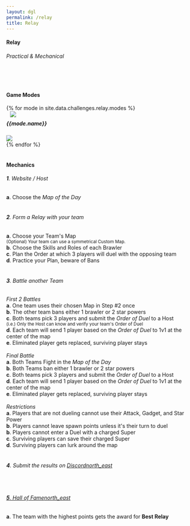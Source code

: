 ```yaml
---
layout: dgl
permalink: /relay
title: Relay
---
```


<div class="row">
    <div class="col s12 center-align bg-defense-grid">
        <h4 class="logo-text">Relay</h4>
        <h6 class="logo-sub-text">Practical & Mechanical</h6>
        <br>
    </div>
</div>
<div class="container"> 
    <div class="row">
        <div class="col s12 m12 l12">
            <br>
            <h4>Game Modes</h4>
        </div>
        {% for mode in site.data.challenges.relay.modes %}
        <div class="col s12 m8 offset-m2 l6">
            <div class="card" style="background-color:#{{mode.color}};">
              <div class="card-content header-slim row valign-wrapper">
                <div class="col s2" style="margin-left: 10px;">
                  <img class="responsive-img logo-img" src="/assets/img/modes/{{mode.resource}}.png"> <!-- notice the "circle" class -->
                </div>
                <div class="col s10">
                  <h5 class="brawl-text white-text" style="margin-top: 0.456rem">
                    {{mode.name}}
                  </h5>
                </div>
              </div>
              <div class="card-image">
                <img src="/assets/img/modes/{{mode.background}}.png">
              </div>
            </div>
        </div>
        {% endfor %}
        <div class="col s12 m12 l12">
            <br>
            <h4>Mechanics</h4>
            <h6><b>1</b>. Website / Host</h6>
            <h7><b>a</b>. Choose the <i>Map of the Day</i></h7><br><br>
            <h6><b>2</b>. Form a Relay with your team</h6>
            <h7><b>a</b>. Choose your Team's Map</h7><br>
            <h7> <small>(Optional) Your team can use a symmetrical Custom Map.</small></h7><br>
            <h7><b>b</b>. Choose the Skills and Roles of each Brawler</h7><br>
            <h7><b>c</b>. Plan the Order at which 3 players will duel with the opposing team</h7><br>
            <h7><b>d</b>. Practice your Plan, beware of Bans</h7><br><br>
            <h6><b>3</b>. Battle another Team</h6>
            <h7><i>First 2 Battles</i></h7><br>
            <h7><b>a</b>. One team uses their chosen Map in Step #2 once</h7><br>
            <h7><b>b</b>. The other team bans either 1 brawler or 2 star powers</h7><br>
            <h7><b>c</b>. Both teams pick 3 players and submit the <i>Order of Duel</i> to a Host</h7><br>
            <h7> <small>(i.e.) Only the Host can know and verify your team's Order of Duel</small></h7><br>
            <h7><b>d</b>. Each team will send 1 player based on the <i>Order of Duel</i> to 1v1 at the center of the map</h7><br>
            <h7><b>e</b>. Eliminated player gets replaced, surviving player stays</h7><br><br>
            <h7><i>Final Battle</i></h7><br>
            <h7><b>a</b>. Both Teams Fight in the <i>Map of the Day</i></h7><br>
            <h7><b>b</b>. Both Teams ban either 1 brawler or 2 star powers</h7><br>
            <h7><b>c</b>. Both teams pick 3 players and submit the <i>Order of Duel</i> to a Host</h7><br>
            <h7><b>d</b>. Each team will send 1 player based on the <i>Order of Duel</i> to 1v1 at the center of the map</h7><br>
            <h7><b>e</b>. Eliminated player gets replaced, surviving player stays</h7><br><br>
            <h7><i>Restrictions</i></h7><br>
            <h7><b>a</b>. Players that are not dueling cannot use their Attack, Gadget, and Star Power</h7><br>
            <h7><b>b</b>. Players cannot leave spawn points unless it's their turn to duel</h7><br>
            <h7><b>b</b>. Players cannot enter a Duel with a charged Super</h7><br>
            <h7><b>c</b>. Surviving players can save their charged Super</h7><br>
            <h7><b>d</b>. Surviving players can lurk around the map</h7><br><br>
            <h6><b>4</b>. Submit the results on <a href="{{site.url}}/#chat">Discord<i class="material-icons tiny">north_east</i></a></h6><br>
            <a href="{{site.url}}/hall-of-fame"><h6><b>5</b>. Hall of Fame<i class="material-icons tiny">north_east</i></h6></a>
            <h7><b>a</b>. The team with the highest points gets the award for <b>Best Relay</b></h7><br><br>
        </div>
    </div>
    <br><br><br>
</div>